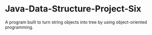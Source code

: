 # Java-Data-Structure-Project-Six

A program built to turn string objects into tree by using object-oriented programming.
